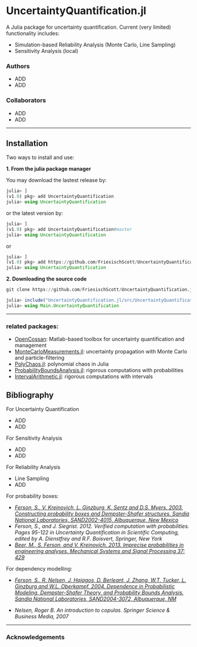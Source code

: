 # UncertaintyQuantification.jl


A Julia package for uncertainty quantification. Current (very limited) functionality includes:

 * Simulation-based Reliability Analysis (Monte Carlo, Line Sampling)
 * Sensitivity Analysis (local)



### Authors

* ADD
* ADD

### Collaborators

* ADD
* ADD


---

Installation
---
Two ways to install and use:

**1. From the julia package manager**

You may download the lastest release by:
```julia
julia> ]
(v1.0) pkg> add UncertaintyQuantification
julia> using UncertaintyQuantification
```

or the latest version by:

```julia
julia> ]
(v1.0) pkg> add UncertaintyQuantification#master
julia> using UncertaintyQuantification
```

or

```julia
julia> ]
(v1.0) pkg> add https://github.com/FriesischScott/UncertaintyQuantification.jl
julia> using UncertaintyQuantification
```

**2. Downloading the source code**
```julia
git clone https://github.com/FriesischScott/UncertaintyQuantification.jl

julia> include("UncertaintyQuantification.jl/src/UncertaintyQuantification.jl")
julia> using Main.UncertaintyQuantification
```

---

### related packages:
* [OpenCossan](https://github.com/cossan-working-group/OpenCossan): Matlab-based toolbox for uncertainty quantification and management
* [MonteCarloMeasurements.jl](https://github.com/baggepinnen/MonteCarloMeasurements.jl): uncertainty propagation with Monte Carlo and particle-filtering
* [PolyChaos.jl](https://github.com/timueh/PolyChaos.jl): polynomial chaos in Julia
* [ProbabilityBoundsAnalysis.jl](https://github.com/JuliaIntervals/ValidatedNumerics.jl): rigorous computations with probabilities
* [IntervalArithmetic.jl](https://github.com/JuliaIntervals/IntervalArithmetic.jl): rigorous computations with intervals


Bibliography
---

For Uncertainty Quantification
* ADD
* ADD

For Sensitivity Analysis
* ADD
* ADD

For Reliability Analysis
* Line Sampling
* ADD

For probability boxes:
* [*Ferson, S., V. Kreinovich, L. Ginzburg, K. Sentz and D.S. Myers. 2003. Constructing probability boxes and Dempster-Shafer structures. Sandia National Laboratories, SAND2002-4015, Albuquerque, New Mexico*](https://www.osti.gov/servlets/purl/1427258)
* *Ferson, S., and J. Siegrist. 2012. Verified computation with probabilities. Pages 95-122 in Uncertainty Quantification in Scientific Computing, edited by A. Dienstfrey and R.F. Boisvert, Springer, New York*
* [*Beer, M., S. Ferson, and V. Kreinovich. 2013. Imprecise probabilities in engineering analyses. Mechanical Systems and Signal Processing 37: 429*](https://digitalcommons.utep.edu/cgi/viewcontent.cgi?article=1733&=&context=cs_techrep&=&sei-redir=1&referer=https%253A%252F%252Fscholar.google.com%252Fscholar%253Fhl%253Den%2526as_sdt%253D0%25252C5%2526q%253DBeer%25252C%252BM.%25252C%252BS.%252BFerson%25252C%252Band%252BV.%252BKreinovich.%252B2013.%252BImprecise%252Bprobabilities%252Bin%252Bengineering%252Banalyses.%252BMechanical%252BSystems%252Band%252BSignal%252BProcessing%252B37%25253A%252B429%2526btnG%253D#search=%22Beer%2C%20M.%2C%20S.%20Ferson%2C%20V.%20Kreinovich.%202013.%20Imprecise%20probabilities%20engineering%20analyses.%20Mechanical%20Systems%20Signal%20Processing%2037%3A%20429%22)

For dependency modelling:
* [*Ferson, S., R. Nelsen, J. Hajagos, D. Berleant, J. Zhang, W.T. Tucker, L. Ginzburg and W.L. Oberkampf. 2004. Dependence in Probabilistic Modeling, Dempster-Shafer Theory, and Probability Bounds Analysis. Sandia National Laboratories, SAND2004-3072, Albuquerque, NM*](https://www.osti.gov/servlets/purl/1427286)

* *Nelsen, Roger B. An introduction to copulas. Springer Science & Business Media, 2007*


---

### Acknowledgements


